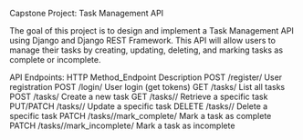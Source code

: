 Capstone Project: Task Management API

The goal of this project is to design and implement a Task Management API using Django and Django REST Framework.
This API will allow users to manage their tasks by creating, updating, deleting, and marking tasks as complete or incomplete.

API Endpoints:
HTTP        Method_Endpoint                 Description
POST        /register/                      User registration
POST	    /login/                         User login (get tokens)
GET         /tasks/                         List all tasks
POST	    /tasks/                         Create a new task
GET         /tasks/<id>/	                Retrieve a specific task
PUT/PATCH	/tasks/<id>/	                Update a specific task
DELETE	    /tasks/<id>/	                Delete a specific task
PATCH	    /tasks/<id>/mark_complete/	    Mark a task as complete
PATCH	    /tasks/<id>/mark_incomplete/	Mark a task as incomplete